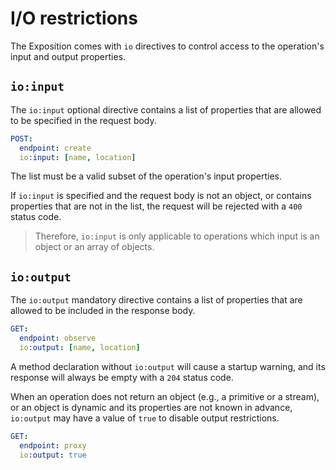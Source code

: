 # I/O restrictions

The Exposition comes with `io` directives to control access to the operation's input and output
properties.

## `io:input`

The `io:input` optional directive contains a list of properties that are allowed to be specified in
the request body.

```yaml
POST:
  endpoint: create
  io:input: [name, location]
```

The list must be a valid subset of the operation's input properties.

If `io:input` is specified and the request body is not an object, or contains properties that are
not in the list, the request will be rejected with a `400` status code.

> Therefore, `io:input` is only applicable to operations which input is an object or an
> array of objects.

## `io:output`

The `io:output` mandatory directive contains a list of properties that are allowed to be included in
the response body.

```yaml
GET:
  endpoint: observe
  io:output: [name, location]
```

A method declaration without `io:output` will cause a startup warning, and its response will always
be empty with a `204` status code.

When an operation does not return an object (e.g., a primitive or a stream), or an object is dynamic
and its properties are not known in advance, `io:output` may have a value of `true` to disable
output restrictions.

```yaml
GET:
  endpoint: proxy
  io:output: true
```
